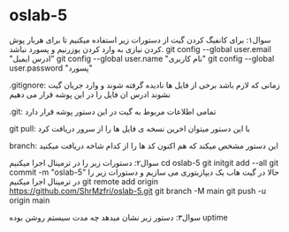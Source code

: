 # oslab-5
سوال۱:
برای کانفیگ کردن گیت از دستورات زیر استفاده میکنیم تا برای هربار پوش کردن نیازی به وارد کردن یوزرنیم و پسورد نباشد.
git config --global user.email "ادرس ایمیل"
git config --global user.name "نام کاربری"
git config --global user.password "پسورد"

.gitignore:
زمانی که لازم باشد برخی از فایل ها نادیده گرفته شوند و وارد جریان گیت نشوند ادرس ان فایل را در این پوشه قرار می دهیم

.git:
تمامی اطلاعات مربوط به گیت در این دستور پوشه قرار دارد

git pull:
با این دستور میتوان اخرین نسخه ی فایل ها را از سرور دریافت کرد

branch:
این دستور مشخص میکند که هم اکنون کد ها را از کدام شاخه دریافت میکنید

سوال۲:
دستورات زیر را در ترمینال اجرا میکنیم
cd oslab-5
git initgit add --all
git commit -m "oslab-5"
حالا در گیت هاب یک دیپازیتوری می سازیم و دستورات زیر را در ترمینال اجرا میکنیم
git remote add origin https://github.com/ShrMzfri/oslab-5.git
git branch -M main
git push -u origin main

سوال۳:
دستور زیر نشان میدهد چه مدت سیستم روشن بوده
uptime
